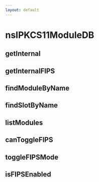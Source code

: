 ```yaml
---
layout: default
---
```


# nsIPKCS11ModuleDB #

## getInternal ##

## getInternalFIPS ##

## findModuleByName ##

## findSlotByName ##

## listModules ##

## canToggleFIPS ##

## toggleFIPSMode ##

## isFIPSEnabled ##
